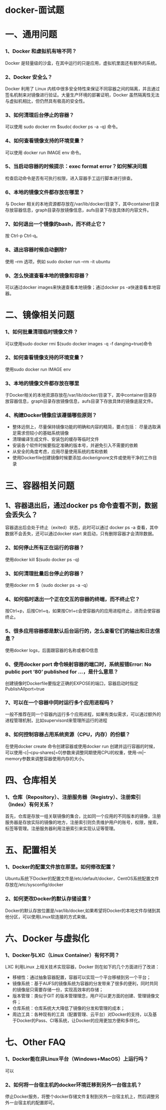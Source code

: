 # docker-面试题

# 一、通用问题

### 1、Docker 和虚拟机有啥不同？

Docker 是轻量级的沙盒，在其中运行的只是应用，虚拟机里面还有额外的系统。



### 2、Docker 安全么？

Docker 利用了 Linux 内核中很多安全特性来保证不同容器之间的隔离，并且通过签名机制来对镜像进行验证。大量生产环境的部署证明，Docker 虽然隔离性无法与虚拟机相比，但仍然具有极高的安全性。



### 3、如何清理后台停止的容器？

可以使用 sudo docker rm $sudo( docker ps -a -q) 命令。



### 4、如何查看镜像支持的环境变量？

可以使用 docker run IMAGE env 命令。



### 5、当启动容器的时候提示：exec format error？如何解决问题

检查启动命令是否有可执行权限，进入容器手工运行脚本进行排查。



### 6、本地的镜像文件都存放在哪里？

与 Docker 相关的本地资源都存放在/var/lib/docker/目录下，其中container目录存放容器信息，graph目录存放镜像信息，aufs目录下存放具体的内容文件。



### 7、如何退出一个镜像的bash，而不终止它？

按 Ctrl-p Ctrl-q。



### 8、退出容器时候自动删除?

使用 –rm 选项，例如 sudo docker run –rm -it ubuntu



### 9、怎么快速查看本地的镜像和容器？

可以通过docker images来快速查看本地镜像；通过docker ps -a快速查看本地容器。



# 二、镜像相关问题

### 1、如何批量清理临时镜像文件？

可以使用sudo docker rmi $(sudo docker images -q -f danging=true)命令



### 2、如何查看镜像支持的环境变量？

使用sudo docker run IMAGE env



### 3、本地的镜像文件都存放在哪里

于Docker相关的本地资源存放在/var/lib/docker/目录下，其中container目录存放容器信息，graph目录存放镜像信息，aufs目录下存放具体的镜像底层文件。



### 4、构建Docker镜像应该遵循哪些原则？

- 整体远侧上，尽量保持镜像功能的明确和内容的精简，要点包括：
  尽量选取满足需求但较小的基础系统镜像
- 清理编译生成文件、安装包的缓存等临时文件
- 安装各个软件时候要指定准确的版本号，并避免引入不需要的依赖
- 从安全的角度考虑，应用尽量使用系统的库和依赖
- 使用Dockerfile创建镜像时候要添加.dockerignore文件或使用干净的工作目录



# 三、容器相关问题

## 1、容器退出后，通过docker ps 命令查看不到，数据会丢失么？

容器退出后会处于终止（exited）状态，此时可以通过 docker ps -a 查看，其中数据不会丢失，还可以通过docker start 来启动，只有删除容器才会清除数据。

### 2、如何停止所有正在运行的容器？

使用docker kill $(sudo docker ps -q)



### 3、如何清理批量后台停止的容器？

使用docker rm $（sudo docker ps -a -q）



### 4、如何临时退出一个正在交互的容器的终端，而不终止它？

按Ctrl+p，后按Ctrl+q，如果按Ctrl+c会使容器内的应用进程终止，进而会使容器终止。

### 5、很多应用容器都是默认后台运行的，怎么查看它们的输出和日志信息？

使用docker logs，后面跟容器的名称或者ID信息



### 6、使用docker port 命令映射容器的端口时，系统报错Error: No public port ‘80’ published for …，是什么意思？



创建镜像时Dockerfile要指定正确的EXPOSE的端口，容器启动时指定PublishAllport=true



### 7、可以在一个容器中同时运行多个应用进程吗？

一般不推荐在同一个容器内运行多个应用进程，如果有类似需求，可以通过额外的进程管理机制，比如supervisord来管理所运行的进程



### 8、如何控制容器占用系统资源（CPU，内存）的份额？

在使用docker create 命令创建容器或使用docker run 创建并运行容器的时候，可以使用-c|–cpu-shares[=0]参数来调整同期使用CPU的权重，使用-m|–memory参数来调整容器使用内存的大小。



# 四、仓库相关

### 1、仓库（Repository）、注册服务器（Registry）、注册索引（Index）有何关系？

首先，仓库是存放一组关联镜像的集合，比如同一个应用的不同版本的镜像，注册服务器是存放实际的镜像的地方，注册索引则负责维护用户的账号，权限，搜索，标签等管理。注册服务器利用注册索引来实现认证等管理。



# 五、配置相关

### 1、Docker的配置文件放在那里。如何修改配置？

Ubuntu系统下Docker的配置文件是/etc/default/docker，CentOS系统配置文件存放在/etc/sysconfig/docker



### 2、如何更改Docker的默认存储设置？

Docker的默认存放位置是/var/lib/docker,如果希望将Docker的本地文件存储到其他分区，可以使用Linux软连接的方式来做。



# 六、Docker 与虚拟化

### 1、Docker与LXC（Linux Container）有何不同？

LXC 利用Linux 上相关技术实现容器，Docker 则在如下的几个方面进行了改进：

- 移植性：通过抽象容器配置，容器可以实现一个平台移植到另一个平台；
- 镜像系统：基于AUFS的镜像系统为容器的分发带来了很多的便利，同时共同的镜像层只需要存储一份，实现高效率的存储；
-  版本管理：类似于GIT 的版本管理理念，用户可以更方面的创建、管理镜像文件；
- 仓库系统：仓库系统大大降低了镜像的分发和管理的成本；
- 周边工具：各种现有的工具（配置管理、云平台）对Docker的支持，以及基于Docker的Pass、CI等系统，让Docker的应用更加方便和多样化。





# 七、Other FAQ

### 1、Docker能在非Linux平台（Windows+MacOS）上运行吗？

可以



### 2、如何将一台宿主机的docker环境迁移到另外一台宿主机？

停止Docker服务，将整个docker存储文件复制到另外一台宿主机上，然后调整另外一台宿主机的配置即可。